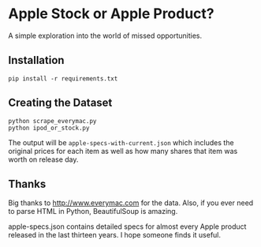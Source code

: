 
# Apple Stock or Apple Product?

A simple exploration into the world of missed opportunities.


## Installation

    pip install -r requirements.txt

## Creating the Dataset 

    python scrape_everymac.py
    python ipod_or_stock.py

The output will be `apple-specs-with-current.json` which includes the original prices for each item as well as how many shares that item was worth on release day.

## Thanks

Big thanks to <http://www.everymac.com> for the data. Also, if you ever need to parse HTML in Python, BeautifulSoup is amazing. 

apple-specs.json contains detailed specs for almost every Apple product released in the last thirteen years. I hope someone finds it useful. 